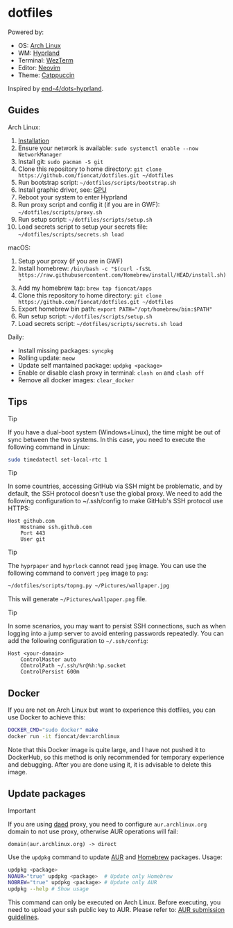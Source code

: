 # dotfiles

Powered by:

- OS: [Arch Linux](https://archlinux.org/)
- WM: [Hyprland](https://hyprland.org/)
- Terminal: [WezTerm](https://wezfurlong.org/wezterm/index.html)
- Editor: [Neovim](https://neovim.io/)
- Theme: [Catppuccin](https://github.com/catppuccin/catppuccin)

Inspired by [end-4/dots-hyprland](https://github.com/end-4/dots-hyprland).

## Guides

Arch Linux:

1. [Installation](guides/installation.md)
2. Ensure your network is available: `sudo systemctl enable --now NetworkManager`
3. Install git: `sudo pacman -S git`
4. Clone this repository to home directory: `git clone https://github.com/fioncat/dotfiles.git ~/dotfiles`
5. Run bootstrap script: `~/dotfiles/scripts/bootstrap.sh`
6. Install graphic driver, see: [GPU](guides/GPU.md)
7. Reboot your system to enter Hyprland
8. Run proxy script and config it (if you are in GWF): `~/dotfiles/scripts/proxy.sh`
9. Run setup script: `~/dotfiles/scripts/setup.sh`
10. Load secrets script to setup your secrets file: `~/dotfiles/scripts/secrets.sh load`

macOS:

1. Setup your proxy (if you are in GWF)
2. Install homebrew: `/bin/bash -c "$(curl -fsSL https://raw.githubusercontent.com/Homebrew/install/HEAD/install.sh)"`
3. Add my homebrew tap: `brew tap fioncat/apps`
4. Clone this repository to home directory: `git clone https://github.com/fioncat/dotfiles.git ~/dotfiles`
5. Export homebrew bin path: `export PATH="/opt/homebrew/bin:$PATH"`
6. Run setup script: `~/dotfiles/scripts/setup.sh`
7. Load secrets script: `~/dotfiles/scripts/secrets.sh load`

Daily:

* Install missing packages: `syncpkg`
* Rolling update: `meow`
* Update self mantained package: `updpkg <package>`
* Enable or disable clash proxy in terminal: `clash on` and `clash off`
* Remove all docker images: `clear_docker`

## Tips

> [!TIP]
> If you have a dual-boot system (Windows+Linux), the time might be out of sync between the two systems. In this case, you need to execute the following command in Linux:
>
> ```bash
> sudo timedatectl set-local-rtc 1
> ```

> [!TIP]
> In some countries, accessing GitHub via SSH might be problematic, and by default, the SSH protocol doesn't use the global proxy. We need to add the following configuration to ~/.ssh/config to make GitHub's SSH protocol use HTTPS:
>
> ```ssh
> Host github.com
>     Hostname ssh.github.com
>     Port 443
>     User git
> ```

> [!TIP]
> The `hyprpaper` and `hyprlock` cannot read `jpeg` image. You can use the following command to convert `jpeg` image to `png`:
>
> ```bash
> ~/dotfiles/scripts/topng.py ~/Pictures/wallpaper.jpg
> ```
>
> This will generate `~/Pictures/wallpaper.png` file.

> [!TIP]
> In some scenarios, you may want to persist SSH connections, such as when logging into a jump server to avoid entering passwords repeatedly. You can add the following configuration to `~/.ssh/config`:
>
> ```
> Host <your-domain>
>     ControlMaster auto
>     COntrolPath ~/.ssh/%r@%h:%p.socket
>     ControlPersist 600m
> ```

## Docker

If you are not on Arch Linux but want to experience this dotfiles, you can use Docker to achieve this:

```bash
DOCKER_CMD="sudo docker" make
docker run -it fioncat/dev:archlinux
```

Note that this Docker image is quite large, and I have not pushed it to DockerHub, so this method is only recommended for temporary experience and debugging. After you are done using it, it is advisable to delete this image.

## Update packages

> [!IMPORTANT]
> If you are using [daed](https://github.com/daeuniverse/daed) proxy, you need to configure `aur.archlinux.org` domain to not use proxy, otherwise AUR operations will fail:
>
> ```
> domain(aur.archlinux.org) -> direct
> ```

Use the `updpkg` command to update [AUR](https://aur.archlinux.org/) and [Homebrew](https://brew.sh/) packages. Usage:

```bash
updpkg <package>
NOAUR="true" updpkg <package>  # Update only Homebrew
NOBREW="true" updpkg <package> # Update only AUR
updpkg --help # Show usage
```

This command can only be executed on Arch Linux. Before executing, you need to upload your ssh public key to AUR. Please refer to: [AUR submission guidelines](https://wiki.archlinux.org/title/AUR_submission_guidelines).
